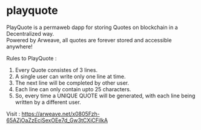 # playquote
PlayQuote is a permaweb dapp for storing Quotes on blockchain in a Decentralized way.  
Powered by Arweave, all quotes are forever stored and accessible anywhere!

Rules to PlayQuote :
1. Every Quote consistes of 3 lines.
2. A single user can write only one line at time.
3. The next line will be completed by other user.
4. Each line can only contain upto 25 characters.
5. So, every time a UNIQUE QUOTE will be generated, with each line being written by a different user.


Visit : https://arweave.net/x0805Fzh-65AZjOaZzEciSexOEe7d_Gw3tCXiCFilkA
